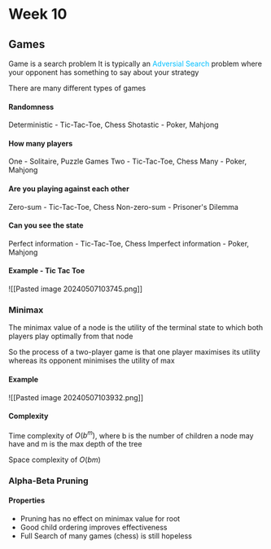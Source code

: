 # Week 10

## Games
Game is a search problem
It is typically an <span style="color:#00bfff">Adversial Search</span> problem where your opponent has something to say about your strategy

There are many different types of games
#### Randomness
Deterministic - Tic-Tac-Toe, Chess
Shotastic - Poker, Mahjong

#### How many players
One - Solitaire, Puzzle Games
Two - Tic-Tac-Toe, Chess
Many - Poker, Mahjong

#### Are you playing against each other
Zero-sum - Tic-Tac-Toe, Chess
Non-zero-sum - Prisoner's Dilemma

#### Can you see the state
Perfect information - Tic-Tac-Toe, Chess
Imperfect information - Poker, Mahjong

#### Example - Tic Tac Toe
![[Pasted image 20240507103745.png]]

### Minimax
The minimax value of a node is the utility of the terminal state to which both players play optimally from that node

So the process of a two-player game is that one player maximises its utility whereas its opponent minimises the utility of max
#### Example
![[Pasted image 20240507103932.png]]

#### Complexity
Time complexity of $O(b^m)$, where b is the number of children a node may have and m is the max depth of the tree

Space complexity of $O(bm)$

### Alpha-Beta Pruning

#### Properties
- Pruning has no effect on minimax value for root
- Good child ordering improves effectiveness
- Full Search of many games (chess) is still hopeless